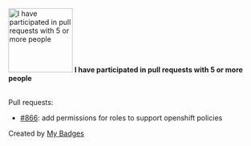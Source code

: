 <img src="https://my-badges.github.io/my-badges/pr-collaboration-5.png" alt="I have participated in pull requests with 5 or more people" title="I have participated in pull requests with 5 or more people" width="128">
<strong>I have participated in pull requests with 5 or more people</strong>
<br><br>

Pull requests:

- <a href="https://github.com/banzaicloud/istio-operator/pull/866">#866</a>: add permissions for roles to support openshift policies


Created by <a href="https://github.com/my-badges/my-badges">My Badges</a>